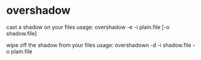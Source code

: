 # overshadow
cast a shadow on your files
usage: overshadow -e -i plain.file [-o shadow.file]

wipe off the shadow from your files
usage: overshadown -d -i shadow.file -o plain.file
